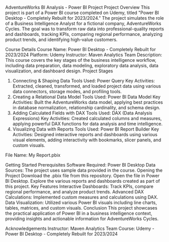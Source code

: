 AdventureWorks BI Analysis - Power BI Project
Project Overview
This project is part of a Power BI course completed on Udemy, titled "Power BI Desktop - Completely Rebuilt for 2023/2024." The project simulates the role of a Business Intelligence Analyst for a fictional company, AdventureWorks Cycles. The goal was to transform raw data into professional-quality reports and dashboards, tracking KPIs, comparing regional performance, analyzing product trends, and identifying high-value customers.

Course Details
Course Name: Power BI Desktop - Completely Rebuilt for 2023/2024
Platform: Udemy
Instructor: Maven Analytics Team
Description: This course covers the key stages of the business intelligence workflow, including data preparation, data modeling, exploratory data analysis, data visualization, and dashboard design.
Project Stages
1. Connecting & Shaping Data
Tools Used: Power Query
Key Activities: Extracted, cleaned, transformed, and loaded project data using various data connectors, storage modes, and profiling tools.
2. Creating a Relational Data Model
Tools Used: Power BI Data Model
Key Activities: Built the AdventureWorks data model, applying best practices in database normalization, relationship cardinality, and schema design.
3. Adding Calculated Fields with DAX
Tools Used: DAX (Data Analysis Expressions)
Key Activities: Created calculated columns and measures, applying powerful DAX functions for data analysis and time intelligence.
4. Visualizing Data with Reports
Tools Used: Power BI Report Builder
Key Activities: Designed interactive reports and dashboards using various visual elements, adding interactivity with bookmarks, slicer panels, and custom visuals.


File Name: My Report.pbix

Getting Started
Prerequisites
Software Required: Power BI Desktop
Data Sources: The project uses sample data provided in the course.
Opening the Project
Download the .pbix file from this repository.
Open the file in Power BI Desktop.
Explore the various reports and dashboards created as part of this project.
Key Features
Interactive Dashboards: Track KPIs, compare regional performance, and analyze product trends.
Advanced DAX Calculations: Implemented custom measures and calculations using DAX.
Data Visualization: Utilized various Power BI visuals including line charts, tables, matrices, and custom visuals.
Conclusion
This project showcases the practical application of Power BI in a business intelligence context, providing insights and actionable information for AdventureWorks Cycles.

Acknowledgements
Instructor: Maven Analytics Team
Course: Udemy - Power BI Desktop - Completely Rebuilt for 2023/2024
